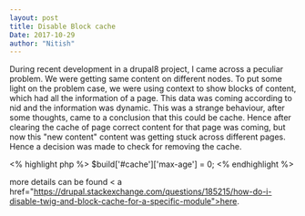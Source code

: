 ```yaml
---
layout: post
title: Disable Block cache
Date: 2017-10-29
author: "Nitish"
---
```

During recent development in a drupal8 project, I came across a peculiar problem.
We were getting same content on different nodes.
To put some light on the problem case, we were using context to show blocks of content, which had all the information of a page. This data was coming according to nid and the information was dynamic.
This was a strange behaviour, after some thoughts, came to a conclusion that this could be cache. Hence after clearing the cache of page correct content for that page was coming, but now this "new content" content was getting stuck across different pages.
Hence a decision was made to check for removing the cache.

<% highlight php %>
$build['#cache']['max-age'] = 0;
<% endhighlight %>


more details can be found < a href="https://drupal.stackexchange.com/questions/185215/how-do-i-disable-twig-and-block-cache-for-a-specific-module">here</a>.
